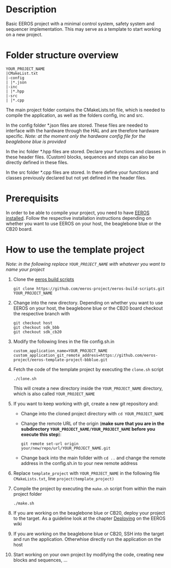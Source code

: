 # Description

Basic EEROS project with a minimal control system, safety system and sequencer implementation. This may serve as a template to start working on a new project.

# Folder structure overview

```
YOUR_PROJECT_NAME
|CMakeList.txt
|-config
| |*.json
|-inc
| |*.hpp
|-src
| |*.cpp
```

The main project folder contains the CMakeLists.txt file, which is needed to compile the application, as well as the folders config, inc and src.

In the config folder *.json files are stored. These files are needed to interface with the hardware through the HAL and are therefore hardware specific. *Note: at the moment only the hardware config file for the beaglebone blue is provided*

In the inc folder *.hpp files are stored. Declare your functions and classes in these header files. (Custom) blocks, sequences and steps can also be directly defined in these files.

In the src folder *.cpp files are stored. In there define your functions and classes previously declared but not yet defined in the header files.

# Prerequisits

In order to be able to compile your project, you need to have [EEROS installed](https://wiki.eeros.org/getting_started/install). Follow the respective installation instructions depending on whether you want to use EEROS on your host, the beaglebone blue or the CB20 board.

# How to use the template project

*Note: in the following replace `YOUR_PROJECT_NAME` with whatever you want to name your project*

1. Clone the [eeros build scripts](https://github.com/eeros-project/eeros-build-scripts)

    `git clone https://github.com/eeros-project/eeros-build-scripts.git YOUR_PROJECT_NAME`

2. Change into the new directory. Depending on whether you want to use EEROS on your host, the beaglebone blue or the CB20 board checkout the respective branch with

    ```
    git checkout host
    git checkout sdk_bbb
    git checkout sdk_cb20
    ```

3. Modify the following lines in the file config.sh.in

    ```
    custom_application_name=YOUR_PROJECT_NAME
    custom_application_git_remote_address=https://github.com/eeros-project/eeros-template-project-bbblue.git
    ```

4. Fetch the code of the template project by executing the `clone.sh` script

    `./clone.sh`
    
    This will create a new directory inside the `YOUR_PROJECT_NAME` directory, which is also called `YOUR_PROJECT_NAME`

5. If you want to keep working with git, create a new git repository and:

    - Change into the cloned project directory with `cd YOUR_PROJECT_NAME`
    
    - Change the remote URL of the origin (**make sure that you are in the subdirectory `YOUR_PROJECT_NAME/YOUR_PROJECT_NAME` before you execute this step**):

        `git remote set-url origin your/new/repo/url/YOUR_PROJECT_NAME.git`

    - Change back into the main follder with `cd ..` and change the remote address in the config.sh.in to your new remote address

6. Replace `template_project` with `YOUR_PROJECT_NAME` in the following file `CMakeLists.txt`, line `project(template_project)`

7. Compile the project by executing the `make.sh` script from within the main project folder

    `./make.sh`

8. If you are working on the beaglebone blue or CB20, deploy your project to the target. As a guideline look at the chapter [Deploying](https://wiki.eeros.org/getting_started/deploy) on the EEROS wiki 

9. If you are working on the beaglebone blue or CB20, SSH into the target and run the application. Otherwhise directly run the application on the host

10. Start working on your own project by modifying the code, creating new blocks and sequences, ...
